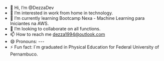 - 👋 Hi, I’m @DezzaDev
- 👀 I’m interested in work from home in technology.
- 🌱 I’m currently learning Bootcamp Nexa - Machine Learning para Iniciantes na AWS.
- 💞️ I’m looking to collaborate on all functions.
- 📫 How to reach me dezza1994@outlook.com
- 😄 Pronouns: ---
- ⚡ Fun fact: I`m graduated in Physical Education for Federal University of Pernambuco.

<!---
DezzaDev/DezzaDev is a ✨ special ✨ repository because its `README.md` (this file) appears on your GitHub profile.
You can click the Preview link to take a look at your changes.
--->
